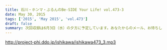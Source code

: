 ```yaml
---
title: 石川・ホンマ・ぶるんのBe-SIDE Your Life! vol.473-3
date: May 30, 2015
tags: ['2015', 'May 2015', 'vol.473']
draft: false
summary: 次回収録は6月3日（水）の夕方に予定しています。あなたからのメール、お待ちしています。NANJO
---
```


http://project-phi.ddo.jp/ishikawa/ishikawa473_3.mp3